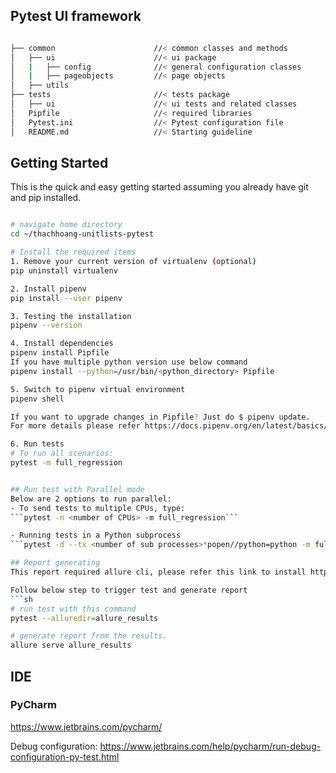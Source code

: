 ## Pytest UI framework

```sh

├── common                      //< common classes and methods
│   ├── ui                      //< ui package 
│   |   ├── config              //< general configuration classes
│   |   ├── pageobjects         //< page objects
│   ├── utils   
├── tests                       //< tests package
│   ├── ui                      //< ui tests and related classes
│   Pipfile                     //< required libraries
│   Pytest.ini                  //< Pytest configuration file
│   README.md                   //< Starting guideline
```

## Getting Started

This is the quick and easy getting started assuming you already have git and pip installed.

```sh

# navigate home directory
cd ~/thachhoang-unitlists-pytest

# Install the required items
1. Remove your current version of virtualenv (optional)
pip uninstall virtualenv

2. Install pipenv
pip install --user pipenv

3. Testing the installation
pipenv --version

4. Install dependencies
pipenv install Pipfile 
If you have multiple python version use below command
pipenv install --python=/usr/bin/<python_directory> Pipfile

5. Switch to pipenv virtual environment
pipenv shell

If you want to upgrade changes in Pipfile? Just do $ pipenv update. 
For more details please refer https://docs.pipenv.org/en/latest/basics/

6. Run tests 
# To run all scenarios:
pytest -m full_regression


## Run test with Parallel mode
Below are 2 options to run parallel:
- To send tests to multiple CPUs, type:
```pytest -n <number of CPUs> -m full_regression```

- Running tests in a Python subprocess
```pytest -d --tx <number of sub processes>*popen//python=python -m full_regression```

## Report generating
This report required allure cli, please refer this link to install https://docs.qameta.io/allure/#_installing_a_commandline

Follow below step to trigger test and generate report
```sh
# run test with this command
pytest --alluredir=allure_results

# generate report from the results.
allure serve allure_results
```

## IDE

### PyCharm

https://www.jetbrains.com/pycharm/

Debug configuration: https://www.jetbrains.com/help/pycharm/run-debug-configuration-py-test.html
